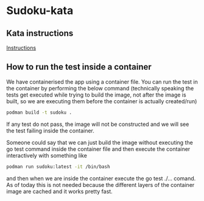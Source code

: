 # Sudoku-kata

## Kata instructions 
[Instructions](https://www.codurance.com/katalyst/sudoku-kata)

## How to run the test inside a container 
We have containerised the app using a container file.
You can run the test in the container by performing the below command (technically speaking the tests get executed while trying to build the image, not after the image is built, so we are executing them before the container is actually created/run)
```sh
podman build -t sudoku .
```

If any test do not pass, the image will not be constructed and we will see the test failing inside the container. 

Someone could say that we can just build the image without executing the go test command inside the container file and then execute the container interactively with something like

```sh
podman run sudoku:latest -it /bin/bash
```
and then when we are inside the container execute the go test ./... comand. As of today this is not needed because the different layers of the container image are cached and it works pretty fast.
